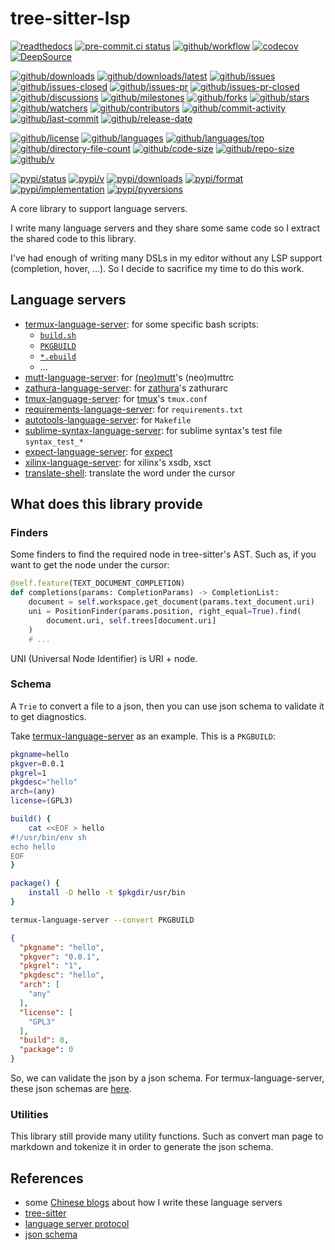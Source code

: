 # tree-sitter-lsp

[![readthedocs](https://shields.io/readthedocs/tree-sitter-lsp)](https://tree-sitter-lsp.readthedocs.io)
[![pre-commit.ci status](https://results.pre-commit.ci/badge/github/Freed-Wu/tree-sitter-lsp/main.svg)](https://results.pre-commit.ci/latest/github/Freed-Wu/tree-sitter-lsp/main)
[![github/workflow](https://github.com/Freed-Wu/tree-sitter-lsp/actions/workflows/main.yml/badge.svg)](https://github.com/Freed-Wu/tree-sitter-lsp/actions)
[![codecov](https://codecov.io/gh/Freed-Wu/tree-sitter-lsp/branch/main/graph/badge.svg)](https://codecov.io/gh/Freed-Wu/tree-sitter-lsp)
[![DeepSource](https://deepsource.io/gh/Freed-Wu/tree-sitter-lsp.svg/?show_trend=true)](https://deepsource.io/gh/Freed-Wu/tree-sitter-lsp)

[![github/downloads](https://shields.io/github/downloads/Freed-Wu/tree-sitter-lsp/total)](https://github.com/Freed-Wu/tree-sitter-lsp/releases)
[![github/downloads/latest](https://shields.io/github/downloads/Freed-Wu/tree-sitter-lsp/latest/total)](https://github.com/Freed-Wu/tree-sitter-lsp/releases/latest)
[![github/issues](https://shields.io/github/issues/Freed-Wu/tree-sitter-lsp)](https://github.com/Freed-Wu/tree-sitter-lsp/issues)
[![github/issues-closed](https://shields.io/github/issues-closed/Freed-Wu/tree-sitter-lsp)](https://github.com/Freed-Wu/tree-sitter-lsp/issues?q=is%3Aissue+is%3Aclosed)
[![github/issues-pr](https://shields.io/github/issues-pr/Freed-Wu/tree-sitter-lsp)](https://github.com/Freed-Wu/tree-sitter-lsp/pulls)
[![github/issues-pr-closed](https://shields.io/github/issues-pr-closed/Freed-Wu/tree-sitter-lsp)](https://github.com/Freed-Wu/tree-sitter-lsp/pulls?q=is%3Apr+is%3Aclosed)
[![github/discussions](https://shields.io/github/discussions/Freed-Wu/tree-sitter-lsp)](https://github.com/Freed-Wu/tree-sitter-lsp/discussions)
[![github/milestones](https://shields.io/github/milestones/all/Freed-Wu/tree-sitter-lsp)](https://github.com/Freed-Wu/tree-sitter-lsp/milestones)
[![github/forks](https://shields.io/github/forks/Freed-Wu/tree-sitter-lsp)](https://github.com/Freed-Wu/tree-sitter-lsp/network/members)
[![github/stars](https://shields.io/github/stars/Freed-Wu/tree-sitter-lsp)](https://github.com/Freed-Wu/tree-sitter-lsp/stargazers)
[![github/watchers](https://shields.io/github/watchers/Freed-Wu/tree-sitter-lsp)](https://github.com/Freed-Wu/tree-sitter-lsp/watchers)
[![github/contributors](https://shields.io/github/contributors/Freed-Wu/tree-sitter-lsp)](https://github.com/Freed-Wu/tree-sitter-lsp/graphs/contributors)
[![github/commit-activity](https://shields.io/github/commit-activity/w/Freed-Wu/tree-sitter-lsp)](https://github.com/Freed-Wu/tree-sitter-lsp/graphs/commit-activity)
[![github/last-commit](https://shields.io/github/last-commit/Freed-Wu/tree-sitter-lsp)](https://github.com/Freed-Wu/tree-sitter-lsp/commits)
[![github/release-date](https://shields.io/github/release-date/Freed-Wu/tree-sitter-lsp)](https://github.com/Freed-Wu/tree-sitter-lsp/releases/latest)

[![github/license](https://shields.io/github/license/Freed-Wu/tree-sitter-lsp)](https://github.com/Freed-Wu/tree-sitter-lsp/blob/main/LICENSE)
[![github/languages](https://shields.io/github/languages/count/Freed-Wu/tree-sitter-lsp)](https://github.com/Freed-Wu/tree-sitter-lsp)
[![github/languages/top](https://shields.io/github/languages/top/Freed-Wu/tree-sitter-lsp)](https://github.com/Freed-Wu/tree-sitter-lsp)
[![github/directory-file-count](https://shields.io/github/directory-file-count/Freed-Wu/tree-sitter-lsp)](https://github.com/Freed-Wu/tree-sitter-lsp)
[![github/code-size](https://shields.io/github/languages/code-size/Freed-Wu/tree-sitter-lsp)](https://github.com/Freed-Wu/tree-sitter-lsp)
[![github/repo-size](https://shields.io/github/repo-size/Freed-Wu/tree-sitter-lsp)](https://github.com/Freed-Wu/tree-sitter-lsp)
[![github/v](https://shields.io/github/v/release/Freed-Wu/tree-sitter-lsp)](https://github.com/Freed-Wu/tree-sitter-lsp)

[![pypi/status](https://shields.io/pypi/status/tree-sitter-lsp)](https://pypi.org/project/tree-sitter-lsp/#description)
[![pypi/v](https://shields.io/pypi/v/tree-sitter-lsp)](https://pypi.org/project/tree-sitter-lsp/#history)
[![pypi/downloads](https://shields.io/pypi/dd/tree-sitter-lsp)](https://pypi.org/project/tree-sitter-lsp/#files)
[![pypi/format](https://shields.io/pypi/format/tree-sitter-lsp)](https://pypi.org/project/tree-sitter-lsp/#files)
[![pypi/implementation](https://shields.io/pypi/implementation/tree-sitter-lsp)](https://pypi.org/project/tree-sitter-lsp/#files)
[![pypi/pyversions](https://shields.io/pypi/pyversions/tree-sitter-lsp)](https://pypi.org/project/tree-sitter-lsp/#files)

A core library to support language servers.

I write many language servers and they share some same code so I extract the
shared code to this library.

I've had enough of writing many DSLs in my editor without any LSP support
(completion, hover, ...). So I decide to sacrifice my time to do this work.

## Language servers

- [termux-language-server](https://github.com/termux/termux-language-server/):
  for some specific bash scripts:
  - [`build.sh`](https://github.com/termux/termux-packages/wiki/Creating-new-package)
  - [`PKGBUILD`](https://wiki.archlinux.org/title/PKGBUILD)
  - [`*.ebuild`](https://dev.gentoo.org/~zmedico/portage/doc/man/ebuild.5.html)
  - ...
- [mutt-language-server](https://github.com/neomutt/mutt-language-server):
  for [(neo)mutt](https://github.com/neomutt/neomutt)'s (neo)muttrc
- [zathura-language-server](https://github.com/Freed-Wu/zathura-language-server):
  for [zathura](https://github.com/pwmt/zathura)'s zathurarc
- [tmux-language-server](https://github.com/Freed-Wu/tmux-language-server):
  for [tmux](https://github.com/tmux/tmux)'s `tmux.conf`
- [requirements-language-server](https://github.com/Freed-Wu/requirements-language-server/):
  for `requirements.txt`
- [autotools-language-server](https://github.com/Freed-Wu/autotools-language-server/):
  for `Makefile`
- [sublime-syntax-language-server](https://github.com/Freed-Wu/sublime-syntax-language-server):
  for sublime syntax's test file `syntax_test_*`
- [expect-language-server](https://github.com/Freed-Wu/expect-language-server):
  for [expect](https://wiki.tcl-lang.org/page/Expect)
- [xilinx-language-server](https://github.com/Freed-Wu/xilinx-language-server):
  for xilinx's xsdb, xsct
- [translate-shell](https://github.com/Freed-Wu/translate-shell):
  translate the word under the cursor

## What does this library provide

### Finders

Some finders to find the required node in tree-sitter's AST.
Such as, if you want to get the node under the cursor:

```python
@self.feature(TEXT_DOCUMENT_COMPLETION)
def completions(params: CompletionParams) -> CompletionList:
    document = self.workspace.get_document(params.text_document.uri)
    uni = PositionFinder(params.position, right_equal=True).find(
        document.uri, self.trees[document.uri]
    )
    # ...
```

UNI (Universal Node Identifier) is URI + node.

### Schema

A `Trie` to convert a file to a json, then you can use json schema to validate
it to get diagnostics.

Take
[termux-language-server](https://github.com/termux/termux-language-server/) as
an example. This is a `PKGBUILD`:

```sh
pkgname=hello
pkgver=0.0.1
pkgrel=1
pkgdesc="hello"
arch=(any)
license=(GPL3)

build() {
    cat <<EOF > hello
#!/usr/bin/env sh
echo hello
EOF
}

package() {
    install -D hello -t $pkgdir/usr/bin
}
```

```sh
termux-language-server --convert PKGBUILD
```

```json
{
  "pkgname": "hello",
  "pkgver": "0.0.1",
  "pkgrel": "1",
  "pkgdesc": "hello",
  "arch": [
    "any"
  ],
  "license": [
    "GPL3"
  ],
  "build": 0,
  "package": 0
}
```

So, we can validate the json by a json schema. For termux-language-server,
these json schemas are
[here](https://github.com/termux/termux-language-server/tree/main/src/termux_language_server/assets/json).

### Utilities

This library still provide many utility functions. Such as convert man page to
markdown and tokenize it in order to generate the json schema.

## References

- some [Chinese blogs](https://freed-wu.github.io/tag/lsp/) about how I write
  these language servers
- [tree-sitter](https://tree-sitter.github.io/tree-sitter/)
- [language server protocol](https://microsoft.github.io/language-server-protocol/specifications/specification-current)
- [json schema](https://json-schema.org/specification)
